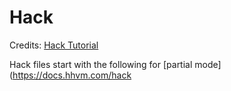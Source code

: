 # Hack

Credits: [Hack Tutorial](http://hacklang.org/tutorial.html)

Hack files start with the following for [partial mode](https://docs.hhvm.com/hack